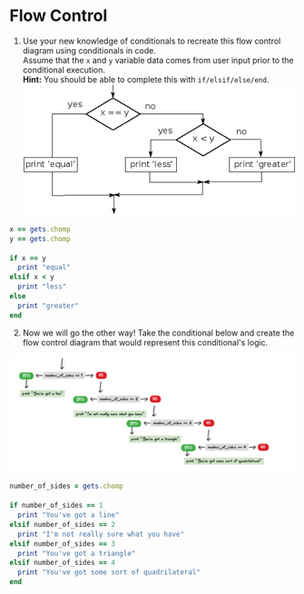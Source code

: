 # Flow Control
1. Use your new knowledge of conditionals to recreate this flow control diagram using conditionals in code.  
Assume that the `x` and `y` variable data comes from user input prior to the conditional execution.  
**Hint:** You should be able to complete this with `if/elsif/else/end`.
![flow control assignment](../images/flow-control-assignment.png)

```ruby
x == gets.chomp
y == gets.chomp

if x == y
  print "equal"
elsif x < y
  print "less"
else
  print "greater"
end
```

2. Now we will go the other way! Take the conditional below and create the flow control diagram that would represent this conditional's logic.

![flow control assignment](../images/mcalpine-flow-control.png)

```ruby
number_of_sides = gets.chomp

if number_of_sides == 1
  print "You've got a line"
elsif number_of_sides == 2
  print "I'm not really sure what you have"
elsif number_of_sides == 3
  print "You've got a triangle"
elsif number_of_sides == 4
  print "You've got some sort of quadrilateral"
end
```

